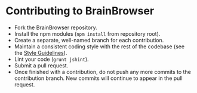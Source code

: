 Contributing to BrainBrowser
============================

* Fork the BrainBrowser repository.
* Install the npm modules (`npm install` from repository root).
* Create a separate, well-named branch for each contribution.
* Maintain a consistent coding style with the rest of the codebase (see the [Style Guidelines](https://github.com/aces/brainbrowser/blob/master/STYLE.md)).
* Lint your code (`grunt jshint`).
* Submit a pull request.
* Once finished with a contribution, do not push any more commits to the contribution branch. New commits will continue to appear in the pull request.
